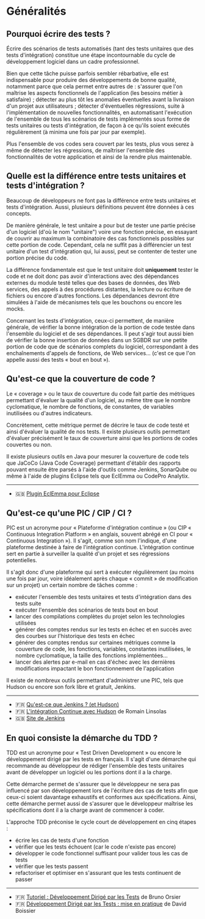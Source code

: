 
# Généralités

## Pourquoi écrire des tests ?

Écrire des scénarios de tests automatisés (tant des tests unitaires que des tests d'intégration) constitue une étape incontournable du cycle de développement logiciel dans un cadre professionnel.

Bien que cette tâche puisse parfois sembler rébarbative, elle est indispensable pour produire des développements de bonne qualité, notamment parce que cela permet entre autres de :
s'assurer que l'on maîtrise les aspects fonctionnels de l'application (les besoins métier à satisfaire) ;
détecter au plus tôt les anomalies éventuelles avant la livraison d'un projet aux utilisateurs ;
détecter d'éventuelles régressions, suite à l'implémentation de nouvelles fonctionnalités, en automatisant l'exécution de l'ensemble de tous les scénarios de tests implémentés sous forme de tests unitaires ou tests d'intégration, de façon à ce qu'ils soient exécutés régulièrement (à minima une fois par jour par exemple).

Plus l'ensemble de vos codes sera couvert par les tests, plus vous serez à même de détecter les régressions, de maîtriser l'ensemble des fonctionnalités de votre application et ainsi de la rendre plus maintenable.

## Quelle est la différence entre tests unitaires et tests d'intégration ?

Beaucoup de développeurs ne font pas la différence entre tests unitaires et tests d'intégration. Aussi, plusieurs définitions peuvent être données à ces concepts.

De manière générale, le test unitaire a pour but de tester une partie précise d'un logiciel (d'où le nom "unitaire") voire une fonction précise, en essayant de couvrir au maximum la combinatoire des cas fonctionnels possibles sur cette portion de code. Cependant, cela ne suffit pas à différencier un test unitaire d'un test d'intégration qui, lui aussi, peut se contenter de tester une portion précise du code.

La différence fondamentale est que le test unitaire doit __uniquement__ tester le code et ne doit donc pas avoir d'interactions avec des dépendances externes du module testé telles que des bases de données, des Web services, des appels à des procédures distantes, la lecture ou écriture de fichiers ou encore d'autres fonctions. Les dépendances devront être simulées à l'aide de mécanismes tels que les bouchons ou encore les mocks.

Concernant les tests d'intégration, ceux-ci permettent, de manière générale, de vérifier la bonne intégration de la portion de code testée dans l'ensemble du logiciel et de ses dépendances. Il peut s'agir tout aussi bien de vérifier la bonne insertion de données dans un SGBDR sur une petite portion de code que de scénarios complets du logiciel, correspondant à des enchaînements d'appels de fonctions, de Web services... (c'est ce que l'on appelle aussi des tests « bout en bout »).

## Qu'est-ce que la couverture de code ?

Le « coverage » ou le taux de couverture du code fait partie des métriques permettant d'évaluer la qualité d'un logiciel, au même titre que le nombre cyclomatique, le nombre de fonctions, de constantes, de variables inutilisées ou d'autres indicateurs.

Concrètement, cette métrique permet de décrire le taux de code testé et ainsi d'évaluer la qualité de nos tests. Il existe plusieurs outils permettant d'évaluer précisément le taux de couverture ainsi que les portions de codes couvertes ou non.

Il existe plusieurs outils en Java pour mesurer la couverture de code tels que JaCoCo (Java Code Coverage) permettant d'établir des rapports pouvant ensuite être parsés à l'aide d'outils comme Jenkins, SonarQube ou même à l'aide de plugins Eclipse tels que EclEmma ou CodePro Analytix.

---

* 🇬🇧 [Plugin EclEmma pour Eclipse](https://www.eclemma.org)

## Qu'est-ce qu'une PIC / CIP / CI ?

PIC est un acronyme pour « Plateforme d'intégration continue » (ou CIP « Continuous Integration Platform » en anglais, souvent abrégé en CI pour « Continuous Integration »). Il s'agit, comme son nom l'indique, d'une plateforme destinée à faire de l'intégration continue. L'intégration continue sert en partie à surveiller la qualité d'un projet et ses régressions potentielles.

Il s'agit donc d'une plateforme qui sert à exécuter régulièrement (au moins une fois par jour, voire idéalement après chaque « commit » de modification sur un projet) un certain nombre de tâches comme :
* exécuter l'ensemble des tests unitaires et tests d'intégration dans des tests suite
* exécuter l'ensemble des scénarios de tests bout en bout
* lancer des compilations complètes du projet selon les technologies utilisées
* générer des comptes rendus sur les tests en échec et en succès avec des courbes sur l'historique des tests en échec
* générer des comptes rendus sur certaines métriques comme la couverture de code, les fonctions, variables, constantes inutilisées, le nombre cyclomatique, la taille des fonctions implémentées...
* lancer des alertes par e-mail en cas d'échec avec les dernières modifications impactant le bon fonctionnement de l'application

Il existe de nombreux outils permettant d'administrer une PIC, tels que Hudson ou encore son fork libre et gratuit, Jenkins.

---

* 🇫🇷 [Qu'est-ce que Jenkins ? (et Hudson)](https://java.developpez.com/faq/tests?page=Autres-outils#Qu-est-ce-que-Jenkins-et-Hudson)
* 🇫🇷 [L'intégration Continue avec Hudson](https://linsolas.developpez.com/articles/hudson/) de Romain Linsolas
* 🇬🇧 [Site de Jenkins](https://www.jenkins.io)

## En quoi consiste la démarche du TDD ?

TDD est un acronyme pour « Test Driven Development » ou encore le développement dirigé par les tests en français. Il s'agit d'une démarche qui recommande au développeur de rédiger l'ensemble des tests unitaires avant de développer un logiciel ou les portions dont il a la charge.

Cette démarche permet de s'assurer que le développeur ne sera pas influencé par son développement lors de l'écriture des cas de tests afin que ceux-ci soient davantage exhaustifs et conformes aux spécifications. Ainsi, cette démarche permet aussi de s'assurer que le développeur maîtrise les spécifications dont il a la charge avant de commencer à coder.

L'approche TDD préconise le cycle court de développement en cinq étapes :
* écrire les cas de tests d'une fonction
* vérifier que les tests échouent (car le code n'existe pas encore)
* développer le code fonctionnel suffisant pour valider tous les cas de tests
* vérifier que les tests passent
* refactoriser et optimiser en s'assurant que les tests continuent de passer

---

* 🇫🇷 [Tutoriel : Développement Dirigé par les Tests](https://bruno-orsier.developpez.com/tutoriels/TDD/pentaminos/) de Bruno Orsier
* 🇫🇷 [Développement Dirigé par les Tests : mise en pratique](https://dboissier.developpez.com/tutoriels/test-driven-development/) de David Boissier
